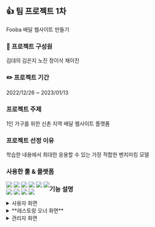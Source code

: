 ## :+1:  팀 프로젝트 1차 
Fooba 배달 웹사이트 만들기
### :runner: 프로젝트 구성원 
김대의 김은지 노진 정이삭 채이진
### :pencil2: 프로젝트 기간 
2022/12/26 ~ 2023/01/13
### 프로젝트 주제 
1인 가구를 위한 신촌 지역 배달 웹사이트 플랫폼
### 프로젝트 선정 이유 
학습한 내용에서 최대한 응용할 수 있는 가장 적합한 벤치마킹 모델
### 사용한 툴 & 플랫폼
<div style="float:left">
  <img src="https://img.shields.io/badge/Oracle-F80000?style=flat&logo=Oracle&logoColor=white"/> 
  <img src="https://img.shields.io/badge/JavaScript-F7DF1E?style=flat&logo=JavaScript&logoColor=white"/>
  <img src="https://img.shields.io/badge/HTML5-E34F26?style=flat&logo=HTML5&logoColor=white"/>
  <img src="https://img.shields.io/badge/CSS3-1572B6?style=flat&logo=CSS3&logoColor=white"/>
  <img src="https://img.shields.io/badge/MySQL-4479A1?style=flat&logo=MySQL&logoColor=white"/> 
  <img src="https://img.shields.io/badge/JQuery-0769AD?style=flat&logo=JQuery&logoColor=white"/><br>
  <img src="https://img.shields.io/badge/Eclipse IDE-2C2255?style=flat&logo=Eclipse IDE&logoColor=white"/>
  <img src="https://img.shields.io/badge/Visual Studio Code-007ACC?style=flat&logo=Visual Studio Code&logoColor=white"/>
  <img src="https://img.shields.io/badge/Apache Tomcat-F8DC75?style=flat&logo=Apache Tomcat&logoColor=white"/>
  <img src="https://img.shields.io/badge/GitHub-181717?style=flat&logo=GitHub&logoColor=white"/>
</div>

### 기능 설명
<details>
<summary>사용자 화면</summary>
<div markdown="1">
  
+ 가게 검색
    - 해쉬 / 메뉴 / 카테고리 별 검색 

+ 메뉴 확인 및  주문하기
    - 옵션 추가 카트 담기
    - 가게 정보 확인 및 리뷰 확인
    - 배송지 변경 및 배달 옵션 선택

+ 마이페이지
    - 주문 내역 상세 확인 및 리뷰 작성
    - 회원정보 수정 및 탈퇴 

+ Q&A 확인

</div>
</details>

<details>
<summary>**레스토랑 오너 화면**</summary>
<div markdown="1">
  
+ 주문 관리
    - 주문 현황 확인

+ 리뷰 관리
    - 리뷰 댓글 관리 
      (전체답변 / 미답변) 확인 

+ 메뉴 관리
    - 메뉴 수정 및 삭제

+ 정보 관리 / 수정


</div>
</details>

<details>
<summary>관리자 화면</summary>
<div markdown="1">
+ 카테고리 클릭시 관련 음식점 보이기 

</div>
</details>
